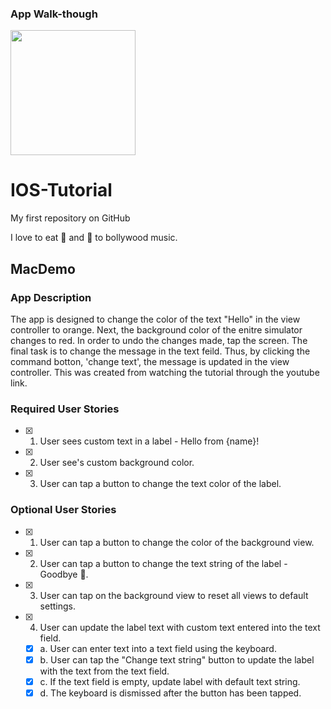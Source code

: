 ### App Walk-though
<img src="http://g.recordit.co/ECzx3nd2E9.gif" width=200><br>


# IOS-Tutorial
My first repository on GitHub

I love to eat :sushi: and :dancer: to bollywood music.

## MacDemo

### App Description
The app is designed to change the color of the text "Hello" in the view controller to orange. Next, the background color of the enitre simulator changes to red. In order to undo the changes made, tap the screen. The final task is to change the message in the text feild. Thus, by clicking the command botton, 'change text', the message is updated in the view controller. This was created from watching the tutorial through the youtube link. 

### Required User Stories
- [X] 1. User sees custom text in a label - Hello from {name}!
- [X] 2. User see's custom background color.
- [X] 3. User can tap a button to change the text color of the label.

### Optional User Stories
- [X] 1. User can tap a button to change the color of the background view.
- [X] 2. User can tap a button to change the text string of the label - Goodbye 👋.
- [X] 3. User can tap on the background view to reset all views to default settings.
- [X] 4. User can update the label text with custom text entered into the text field.
   - [X] a. User can enter text into a text field using the keyboard.
   - [X] b. User can tap the "Change text string" button to update the label with the text from the text field.
   - [X] c. If the text field is empty, update label with default text string.
   - [X] d. The keyboard is dismissed after the button has been tapped.
